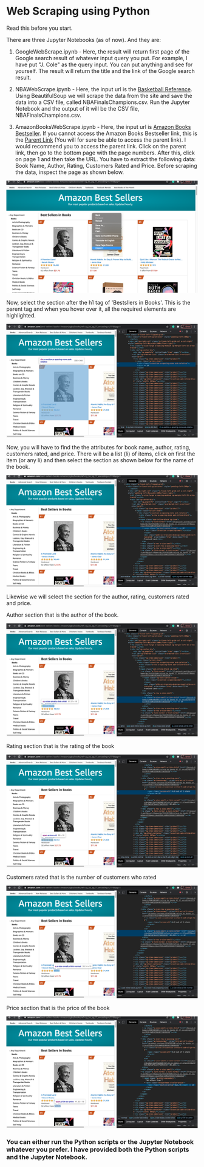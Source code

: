 # Web Scraping using Python

Read this before you start. 

There are three Jupyter Notebooks (as of now). And they are:

1. GoogleWebScrape.ipynb - Here, the result will return first page of the Google search result of whatever input query you put. For example, I have put "J. Cole" as the query input. You can put anything and see for yourself. The result will return the title and the link of the Google search result. 

2. NBAWebScrape.ipynb - Here, the input url is the [Basketball Reference](https://www.basketball-reference.com/playoffs/). Using BeautifulSoup we will scrape the data from the site and save the data into a CSV file, called NBAFinalsChampions.csv. Run the Jupyter Notebook and the output of it will be the CSV file, NBAFinalsChampions.csv.

3. AmazonBooksWebScrape.ipynb - Here, the input url is [Amazon Books Bestseller](https://www.amazon.com/best-sellers-books-Amazon/zgbs/books/ref=zg_bs_pg_1?_encoding=UTF8&pg=1). If you cannot access the Amazon Books Bestseller link, this is the [Parent Link](https://www.amazon.com/gp/bestsellers/books/) (You will for sure be able to access the parent link). I would recommend you to access the parent link. Click on the parent link, then go to the bottom page with the page numbers. After this, click on page 1 and then take the URL. You have to extract the following data: Book Name, Author, Rating, Customers Rated and Price. Before scraping the data, inspect the page as shown below. 

![](ScreenshotsIgnore/AmazonBooksSS1.png) 

Now, select the section after the h1 tag of 'Bestsllers in Books'. This is the parent tag and when you hover over it, all the required elements are highlighted. 

![](ScreenshotsIgnore/AmazonBooksSS2.png) 

Now, you will have to find the the attributes for book name, author, rating, customers rated, and price. There will be a list (li) of items, click on first the item (or any li) and then select the section as shown below for the name of the book. 

![](ScreenshotsIgnore/AmazonBooksSS3.png) 

Likewise we will select the section for the author, rating, customers rated and price.

Author section that is the author of the book. 

![](ScreenshotsIgnore/AmazonBooksSS4.png)

Rating section that is the rating of the book

![](ScreenshotsIgnore/AmazonBooksSS5.png) 

Customers rated that is the number of customers who rated

![](ScreenshotsIgnore/AmazonBooksSS6.png) 

Price section that is the price of the book

![](ScreenshotsIgnore/AmazonBooksSS7.png) 

### You can either run the Python scripts or the Jupyter Notebook whatever you prefer. I have provided both the Python scripts and the Jupyter Notebook. 
